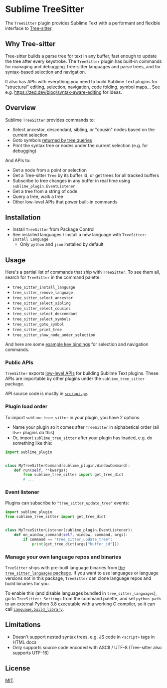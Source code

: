 # Sublime TreeSitter

The `TreeSitter` plugin provides Sublime Text with a performant and flexible interface to [Tree-sitter](https://tree-sitter.github.io/tree-sitter/).

## Why Tree-sitter

Tree-sitter builds a parse tree for text in any buffer, fast enough to update the tree after every keystroke. The `TreeSitter` plugin has built-in commands for managing and debugging Tree-sitter languages and parse trees, and for syntax-based selection and navigation.

It also has APIs with everything you need to build Sublime Text plugins for "structural" editing, selection, navigation, code folding, symbol maps… See e.g. https://zed.dev/blog/syntax-aware-editing for ideas.

## Overview

Sublime `TreeSitter` provides commands to:

- Select ancestor, descendant, sibling, or "cousin" nodes based on the current selection
- Goto symbols [returned by tree queries](./queries)
- Print the syntax tree or nodes under the current selection (e.g. for debugging)

And APIs to:

- Get a node from a point or selection
- Get a Tree-sitter `Tree` by its buffer id, or get trees for all tracked buffers
- Subscribe to tree changes in any buffer in real time using `sublime_plugin.EventListener`
- Get a tree from a string of code
- Query a tree, walk a tree
- Other low-level APIs that power built-in commands

## Installation

- Install `TreeSitter` from Package Control
- See installed languages / install a new language with `TreeSitter: Install Language`
    - Only `python` and `json` installed by default

## Usage

Here's a partial list of commands that ship with `TreeSitter`. To see them all, search for `TreeSitter` in the command palette.

- `tree_sitter_install_language`
- `tree_sitter_remove_language`
- `tree_sitter_select_ancestor`
- `tree_sitter_select_sibling`
- `tree_sitter_select_cousins`
- `tree_sitter_select_descendant`
- `tree_sitter_select_symbols`
- `tree_sitter_goto_symbol`
- `tree_sitter_print_tree`
- `tree_sitter_show_node_under_selection`

And here are some [example key bindings](https://github.com/kylebebak/sublime_text_config/blob/aa2af3aadef035318009299504c161ba6d125f16/Default%20(OSX).sublime-keymap#L384-L577) for selection and navigation commands.

### Public APIs

`TreeSitter` exports [low-level APIs](./src/lib/sublime_tree_sitter/__init__.py) for building Sublime Text plugins. These APIs are importable by other plugins under the `sublime_tree_sitter` package.

API source code is mostly in [`src/api.py`](./src/api.py).

### Plugin load order

To import `sublime_tree_sitter` in your plugin, you have 2 options:

- Name your plugin so it comes after `TreeSitter` in alphabetical order (all `User` plugins do this)
- Or, import `sublime_tree_sitter` after your plugin has loaded, e.g. do something like this:

```py
import sublime_plugin


class MyTreeSitterCommand(sublime_plugin.WindowCommand):
    def run(self, **kwargs):
        from sublime_tree_sitter import get_tree_dict
        # ...
```

### Event listener

Plugins can subscribe to `"tree_sitter_update_tree"` events:

```py
import sublime_plugin
from sublime_tree_sitter import get_tree_dict


class MyTreeSitterListener(sublime_plugin.EventListener):
    def on_window_command(self, window, command, args):
        if command == "tree_sitter_update_tree":
            print(get_tree_dict(args["buffer_id"]))
```

### Manage your own language repos and binaries

`TreeSitter` ships with pre-built language binaries from [the `tree_sitter_languages` package](https://github.com/grantjenks/py-tree-sitter-languages). If you want to use languages or language versions not in this package, `TreeSitter` can clone language repos and build binaries for you.

To enable this (and disable languages bundled in `tree_sitter_languages`), go to `TreeSitter: Settings` from the command palette, and set `python_path` to an external Python 3.8 executable with a working C compiler, so it can call [`Language.build_library`](https://github.com/tree-sitter/py-tree-sitter/blob/565f1654d1849e966c77326e11e65ba6ef530feb/tree_sitter/__init__.py#L63).

## Limitations

- Doesn't support nested syntax trees, e.g. JS code in `<script>` tags in HTML docs
- Only supports source code encoded with ASCII / UTF-8 (Tree-sitter also supports UTF-16)

## License

[MIT](https://opensource.org/licenses/MIT).
